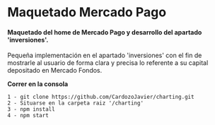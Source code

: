 # Maquetado Mercado Pago

#### Maquetado del home de Mercado Pago y desarrollo del apartado 'inversiones'.

Pequeña implementación en el apartado 'inversiones' con el fin de mostrarle al usuario de forma clara y precisa lo referente a su capital depositado en Mercado Fondos.

**Correr en la consola**
```
1 - git clone https://github.com/CardozoJavier/charting.git
2 - Situarse en la carpeta raiz '/charting'
3 - npm install
4 - npm start
```
